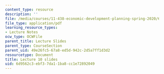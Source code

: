 ```yaml
---
content_type: resource
description: ''
file: /media/courses/11-438-economic-development-planning-spring-2020/6d9562c3ebf37da11ba8cc1e72892049_MIT11_438s20_lec10.pdf
file_type: application/pdf
learning_resource_types:
- Lecture Notes
ocw_type: OCWFile
parent_title: Lecture Slides
parent_type: CourseSection
parent_uid: 49e26fc5-67a8-ed5d-942c-2d5a7ff1d3d2
resourcetype: Document
title: Lecture 10 slides
uid: 6d9562c3-ebf3-7da1-1ba8-cc1e72892049
---
```

